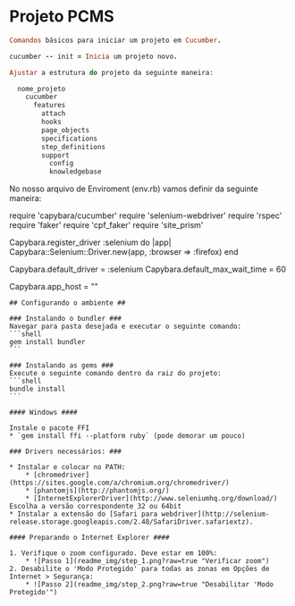 # Projeto PCMS

```ruby
Comandos básicos para iniciar um projeto em Cucumber.

cucumber -- init = Inicia um projeto novo.

Ajustar a estrutura do projeto da seguinte maneira:

  nome_projeto
    cucumber
      features
        attach
        hooks
        page_objects
        specifications
        step_definitions
        support
          config
          knowledgebase

```
No nosso arquivo de Enviroment (env.rb) vamos definir da seguinte maneira:

require 'capybara/cucumber'
require 'selenium-webdriver'
require 'rspec'
require 'faker'
require 'cpf_faker'
require 'site_prism'

Capybara.register_driver :selenium do |app|
  Capybara::Selenium::Driver.new(app, :browser => :firefox)
end

Capybara.default_driver = :selenium
Capybara.default_max_wait_time = 60

Capybara.app_host = ""


    ## Configurando o ambiente ##

    ### Instalando o bundler ###
    Navegar para pasta desejada e executar o seguinte comando:
    ```shell
    gem install bundler
    ```

    ### Instalando as gems ###
    Execute o seguinte comando dentro da raiz do projeto:
    ```shell
    bundle install
    ```

    #### Windows ####

    Instale o pacote FFI
    * `gem install ffi --platform ruby` (pode demorar um pouco)

    ### Drivers necessários: ###

    * Instalar e colocar no PATH:
        * [chromedriver](https://sites.google.com/a/chromium.org/chromedriver/)
        * [phantomjs](http://phantomjs.org/)
        * [InternetExplorerDriver](http://www.seleniumhq.org/download/) Escolha a versão correspondente 32 ou 64bit
    * Instalar a extensão do [Safari para webdriver](http://selenium-release.storage.googleapis.com/2.48/SafariDriver.safariextz).

    #### Preparando o Internet Explorer ####

    1. Verifique o zoom configurado. Deve estar em 100%:
        * ![Passo 1](readme_img/step_1.png?raw=true "Verificar zoom")
    2. Desabilite o 'Modo Protegido' para todas as zonas em Opções de Internet > Segurança:
        * ![Passo 2](readme_img/step_2.png?raw=true "Desabilitar 'Modo Protegido'")
